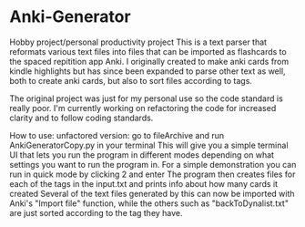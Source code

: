 # Anki-Generator
Hobby project/personal productivity project
This is a text parser that reformats various text files into files that can be imported as flashcards to the spaced repitition app Anki. 
I originally created to make anki cards from kindle highlights but has since been expanded to parse other text as well, both to create anki cards, but also to sort files according to tags. 

The original project was just for my personal use so the code standard is really poor. I'm currently working on refactoring the code for increased clarity and to follow coding standards.

How to use: 
unfactored version:
go to fileArchive and run AnkiGeneratorCopy.py in your terminal
This will give you a simple terminal UI that lets you run the program in different modes depending on what settings you want to run the program in. 
For a simple demonstration you can run in quick mode by clicking 2 and enter
The program then creates files for each of the tags in the input.txt and prints info about how many cards it created
Several of the text files generated by this can now be imported with Anki's "Import file" function, while the others such as "backToDynalist.txt" are just sorted according to the tag they have.


